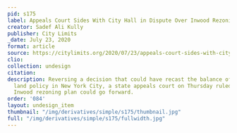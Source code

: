 ```yaml
---
pid: s175
label: Appeals Court Sides With City Hall in Dispute Over Inwood Rezoning
creator: Sadef Ali Kully
publisher: City Limits
_date: July 23, 2020
format: article
source: https://citylimits.org/2020/07/23/appeals-court-sides-with-city-hall-in-dispute-over-inwood-rezoning/
clio:
collection: undesign
citation:
description: Reversing a decision that could have recast the balance of power over
  land policy in New York City, a state appeals court on Thursday ruled that the 2018
  Inwood rezoning plan could go forward.
order: '084'
layout: undesign_item
thumbnail: "/img/derivatives/simple/s175/thumbnail.jpg"
full: "/img/derivatives/simple/s175/fullwidth.jpg"
---
```

